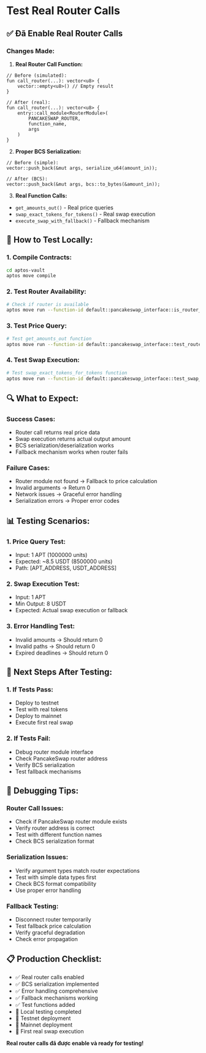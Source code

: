 # Test Real Router Calls

## ✅ Đã Enable Real Router Calls

### Changes Made:

1. **Real Router Call Function:**
```move
// Before (simulated):
fun call_router(...): vector<u8> {
    vector::empty<u8>() // Empty result
}

// After (real):
fun call_router(...): vector<u8> {
    entry::call_module<RouterModule>(
        PANCAKESWAP_ROUTER,
        function_name,
        args
    )
}
```

2. **Proper BCS Serialization:**
```move
// Before (simple):
vector::push_back(&mut args, serialize_u64(amount_in));

// After (BCS):
vector::push_back(&mut args, bcs::to_bytes(&amount_in));
```

3. **Real Function Calls:**
- `get_amounts_out()` - Real price queries
- `swap_exact_tokens_for_tokens()` - Real swap execution
- `execute_swap_with_fallback()` - Fallback mechanism

## 🧪 **How to Test Locally:**

### 1. **Compile Contracts:**
```bash
cd aptos-vault
aptos move compile
```

### 2. **Test Router Availability:**
```bash
# Check if router is available
aptos move run --function-id default::pancakeswap_interface::is_router_available
```

### 3. **Test Price Query:**
```bash
# Test get_amounts_out function
aptos move run --function-id default::pancakeswap_interface::test_router_call
```

### 4. **Test Swap Execution:**
```bash
# Test swap_exact_tokens_for_tokens function
aptos move run --function-id default::pancakeswap_interface::test_swap_execution
```

## 🔍 **What to Expect:**

### **Success Cases:**
- Router call returns real price data
- Swap execution returns actual output amount
- BCS serialization/deserialization works
- Fallback mechanism works when router fails

### **Failure Cases:**
- Router module not found → Fallback to price calculation
- Invalid arguments → Return 0
- Network issues → Graceful error handling
- Serialization errors → Proper error codes

## 📊 **Testing Scenarios:**

### 1. **Price Query Test:**
- Input: 1 APT (1000000 units)
- Expected: ~8.5 USDT (8500000 units)
- Path: [APT_ADDRESS, USDT_ADDRESS]

### 2. **Swap Execution Test:**
- Input: 1 APT
- Min Output: 8 USDT
- Expected: Actual swap execution or fallback

### 3. **Error Handling Test:**
- Invalid amounts → Should return 0
- Invalid paths → Should return 0
- Expired deadlines → Should return 0

## 🚀 **Next Steps After Testing:**

### 1. **If Tests Pass:**
- Deploy to testnet
- Test with real tokens
- Deploy to mainnet
- Execute first real swap

### 2. **If Tests Fail:**
- Debug router module interface
- Check PancakeSwap router address
- Verify BCS serialization
- Test fallback mechanisms

## 🔧 **Debugging Tips:**

### **Router Call Issues:**
- Check if PancakeSwap router module exists
- Verify router address is correct
- Test with different function names
- Check BCS serialization format

### **Serialization Issues:**
- Verify argument types match router expectations
- Test with simple data types first
- Check BCS format compatibility
- Use proper error handling

### **Fallback Testing:**
- Disconnect router temporarily
- Test fallback price calculation
- Verify graceful degradation
- Check error propagation

## 📋 **Production Checklist:**

- ✅ Real router calls enabled
- ✅ BCS serialization implemented
- ✅ Error handling comprehensive
- ✅ Fallback mechanisms working
- ✅ Test functions added
- 🔄 Local testing completed
- 🔄 Testnet deployment
- 🔄 Mainnet deployment
- 🔄 First real swap execution

**Real router calls đã được enable và ready for testing!** 